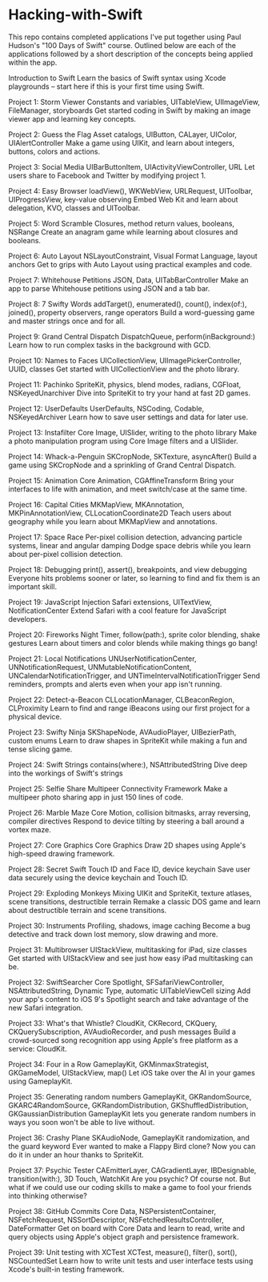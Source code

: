 # Hacking-with-Swift

This repo contains completed applications I've put together using Paul Hudson's "100 Days of Swift" course. Outlined below are each of the applications followed by a short description of the concepts being applied within the app.

Introduction to Swift
Learn the basics of Swift syntax using Xcode playgrounds – start here if this is your first time using Swift.

Project 1: Storm Viewer
Constants and variables, UITableView, UIImageView, FileManager, storyboards
Get started coding in Swift by making an image viewer app and learning key concepts.

Project 2: Guess the Flag
Asset catalogs, UIButton, CALayer, UIColor, UIAlertController
Make a game using UIKit, and learn about integers, buttons, colors and actions.

Project 3: Social Media
UIBarButtonItem, UIActivityViewController, URL
Let users share to Facebook and Twitter by modifying project 1.

Project 4: Easy Browser
loadView(), WKWebView, URLRequest, UIToolbar, UIProgressView, key-value observing
Embed Web Kit and learn about delegation, KVO, classes and UIToolbar.

Project 5: Word Scramble
Closures, method return values, booleans, NSRange
Create an anagram game while learning about closures and booleans.

Project 6: Auto Layout
NSLayoutConstraint, Visual Format Language, layout anchors
Get to grips with Auto Layout using practical examples and code.

Project 7: Whitehouse Petitions
JSON, Data, UITabBarController
Make an app to parse Whitehouse petitions using JSON and a tab bar.

Project 8: 7 Swifty Words
addTarget(), enumerated(), count(), index(of:), joined(), property observers, range operators
Build a word-guessing game and master strings once and for all.

Project 9: Grand Central Dispatch
DispatchQueue, perform(inBackground:)
Learn how to run complex tasks in the background with GCD.

Project 10: Names to Faces
UICollectionView, UIImagePickerController, UUID, classes
Get started with UICollectionView and the photo library.

Project 11: Pachinko
SpriteKit, physics, blend modes, radians, CGFloat, NSKeyedUnarchiver
Dive into SpriteKit to try your hand at fast 2D games.

Project 12: UserDefaults
UserDefaults, NSCoding, Codable, NSKeyedArchiver
Learn how to save user settings and data for later use.

Project 13: Instafilter
Core Image, UISlider, writing to the photo library
Make a photo manipulation program using Core Image filters and a UISlider.

Project 14: Whack-a-Penguin
SKCropNode, SKTexture, asyncAfter()
Build a game using SKCropNode and a sprinkling of Grand Central Dispatch.

Project 15: Animation
Core Animation, CGAffineTransform
Bring your interfaces to life with animation, and meet switch/case at the same time.

Project 16: Capital Cities
MKMapView, MKAnnotation, MKPinAnnotationView, CLLocationCoordinate2D
Teach users about geography while you learn about MKMapView and annotations.

Project 17: Space Race
Per-pixel collision detection, advancing particle systems, linear and angular damping
Dodge space debris while you learn about per-pixel collision detection.

Project 18: Debugging
print(), assert(), breakpoints, and view debugging
Everyone hits problems sooner or later, so learning to find and fix them is an important skill.

Project 19: JavaScript Injection
Safari extensions, UITextView, NotificationCenter
Extend Safari with a cool feature for JavaScript developers.

Project 20: Fireworks Night
Timer, follow(path:), sprite color blending, shake gestures
Learn about timers and color blends while making things go bang!

Project 21: Local Notifications
UNUserNotificationCenter, UNNotificationRequest, UNMutableNotificationContent, UNCalendarNotificationTrigger, and UNTimeIntervalNotificationTrigger
Send reminders, prompts and alerts even when your app isn't running.

Project 22: Detect-a-Beacon
CLLocationManager, CLBeaconRegion, CLProximity
Learn to find and range iBeacons using our first project for a physical device.

Project 23: Swifty Ninja
SKShapeNode, AVAudioPlayer, UIBezierPath, custom enums
Learn to draw shapes in SpriteKit while making a fun and tense slicing game.

Project 24: Swift Strings
contains(where:), NSAttributedString
Dive deep into the workings of Swift's strings

Project 25: Selfie Share
Multipeer Connectivity Framework
Make a multipeer photo sharing app in just 150 lines of code.

Project 26: Marble Maze
Core Motion, collision bitmasks, array reversing, compiler directives
Respond to device tilting by steering a ball around a vortex maze.

Project 27: Core Graphics
Core Graphics
Draw 2D shapes using Apple's high-speed drawing framework.

Project 28: Secret Swift
Touch ID and Face ID, device keychain
Save user data securely using the device keychain and Touch ID.

Project 29: Exploding Monkeys
Mixing UIKit and SpriteKit, texture atlases, scene transitions, destructible terrain
Remake a classic DOS game and learn about destructible terrain and scene transitions.

Project 30: Instruments
Profiling, shadows, image caching
Become a bug detective and track down lost memory, slow drawing and more.

Project 31: Multibrowser
UIStackView, multitasking for iPad, size classes
Get started with UIStackView and see just how easy iPad multitasking can be.

Project 32: SwiftSearcher
Core Spotlight, SFSafariViewController, NSAttributedString, Dynamic Type, automatic UITableViewCell sizing
Add your app's content to iOS 9's Spotlight search and take advantage of the new Safari integration.

Project 33: What's that Whistle?
CloudKit, CKRecord, CKQuery, CKQuerySubscription, AVAudioRecorder, and push messages
Build a crowd-sourced song recognition app using Apple's free platform as a service: CloudKit.

Project 34: Four in a Row
GameplayKit, GKMinmaxStrategist, GKGameModel, UIStackView, map()
Let iOS take over the AI in your games using GameplayKit.

Project 35: Generating random numbers
GameplayKit, GKRandomSource, GKARC4RandomSource, GKRandomDistribution, GKShuffledDistribution, GKGaussianDistribution
GameplayKit lets you generate random numbers in ways you soon won't be able to live without.

Project 36: Crashy Plane
SKAudioNode, GameplayKit randomization, and the guard keyword
Ever wanted to make a Flappy Bird clone? Now you can do it in under an hour thanks to SpriteKit.

Project 37: Psychic Tester
CAEmitterLayer, CAGradientLayer, IBDesignable, transition(with:), 3D Touch, WatchKit
Are you psychic? Of course not. But what if we could use our coding skills to make a game to fool your friends into thinking otherwise?

Project 38: GitHub Commits
Core Data, NSPersistentContainer, NSFetchRequest, NSSortDescriptor, NSFetchedResultsController, DateFormatter
Get on board with Core Data and learn to read, write and query objects using Apple's object graph and persistence framework.

Project 39: Unit testing with XCTest
XCTest, measure(), filter(), sort(), NSCountedSet
Learn how to write unit tests and user interface tests using Xcode's built-in testing framework.
